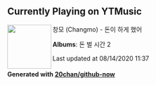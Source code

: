 ## Currently Playing on YTMusic

[<img align="left" width="100" src="https://lh3.googleusercontent.com/Qx5CCpfn5_VJw0TKJRDkuNBrch1gom88ssv8lUQBBEE1V1atYSfMXBR3fU8b5q3wO5hs4Azri8SsM6bC">](https://music.youtube.com/channel/UCwPpkv2G2jCAI7bFv7dADWg)

창모 (Changmo) - 돈이 하게 했어

**Albums**: 돈 벌 시간 2

Last updated at 08/14/2020 11:37

#### Generated with [20chan/github-now](https://github.com/20chan/github-now)


<!--
**20chan/20chan** is a ✨ _special_ ✨ repository because its `README.md` (this file) appears on your GitHub profile.

Here are some ideas to get you started:

- 🔭 I’m currently working on ...
- 🌱 I’m currently learning ...
- 👯 I’m looking to collaborate on ...
- 🤔 I’m looking for help with ...
- 💬 Ask me about ...
- 📫 How to reach me: ...
- 😄 Pronouns: ...
- ⚡ Fun fact: ...
-->
